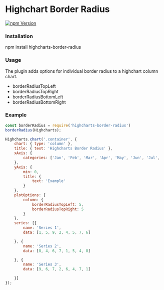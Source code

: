 # Highchart Border Radius

[![npm Version](https://img.shields.io/npm/v/highcharts-border-radius.svg)](https://www.npmjs.com/package/highcharts-border-radius)

### Installation
npm install highcharts-border-radius

### Usage
The plugin adds options for individual border radius to a highchart column chart.

* borderRadiusTopLeft
* borderRadiusTopRight
* borderRadiusBottomLeft
* borderRadiusBottomRight

### Example
```javascript
const borderRadius = require('highcharts-border-radius')
borderRadius(Highcharts);

Highcharts.chart('.container', {
	chart: { type: 'column' },
	title: { text: 'Highcharts Border Radius' },
	xAxis: {
		categories: ['Jan', 'Feb', 'Mar', 'Apr', 'May', 'Jun', 'Jul', 'Aug', 'Sep', 'Oct', 'Nov', 'Dec'],
	},
	yAxis: {
		min: 0,
		title: {
			text: 'Example'
		}
	},
	plotOptions: {
		column: {
			borderRadiusTopLeft: 5,
			borderRadiusTopRight: 5
		}
	},
	series: [{
		name: 'Series 1',
		data: [1, 5, 9, 2, 4, 5, 7, 6]

	}, {
		name: 'Series 2',
		data: [8, 4, 6, 7, 1, 5, 4, 8]

	}, {
		name: 'Series 3',
		data: [9, 6, 7, 2, 6, 4, 7, 1]

	}]
});

```
